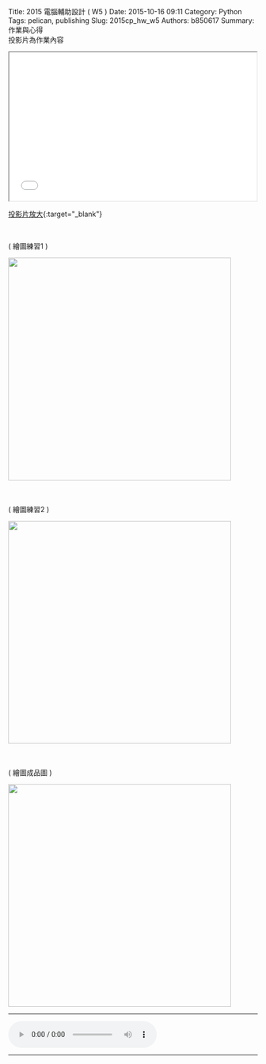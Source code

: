 Title: 2015 電腦輔助設計 ( W5 )
Date: 2015-10-16 09:11
Category: Python
Tags: pelican, publishing
Slug: 2015cp_hw_w5
Authors: b850617
Summary: 作業與心得
<br>
投影片為作業內容

<iframe src="simplest3.html" width="500" height="300"></iframe>

[投影片放大](simplest3.html){:target="_blank"}

<br>
<p>( 繪圖練習1 )</p>
<img src="https://copy.com/GAz0F1F1YBVqomkN"width="450"height="450">
<br>
<br>
<br>
<p>( 繪圖練習2 )</p>
<img src="https://copy.com/aSLkL9FI4TQ3Lhq7"width="450"height="450">

<br>
<br>
<br>
<p>( 繪圖成品圖 )</p>
<img src="https://copy.com/AZcqewxQbXK2Eqhu"width="450"height="450">

<br>
<hr>
<html>
<head>
<title>全能住宅改造王 - Takumi匠</title>
</head>
<body>
    <audio controls autoplay>
        <source src="https://copy.com/BLsMgIEpQGcjke4s">
    </audio>
</body>
</html>
<hr>
